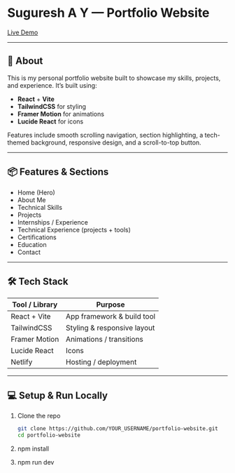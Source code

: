 # Suguresh A Y — Portfolio Website

[Live Demo](https://helpful-pithivier-0787ec.netlify.app/)

---

## 🚀 About

This is my personal portfolio website built to showcase my skills, projects, and experience. It’s built using:

- **React** + **Vite**  
- **TailwindCSS** for styling  
- **Framer Motion** for animations  
- **Lucide React** for icons  

Features include smooth scrolling navigation, section highlighting, a tech-themed background, responsive design, and a scroll-to-top button.

---

## 📦 Features & Sections

- Home (Hero)  
- About Me  
- Technical Skills  
- Projects  
- Internships / Experience  
- Technical Experience (projects + tools)  
- Certifications  
- Education  
- Contact  

---

## 🛠️ Tech Stack

| Tool / Library       | Purpose                             |
|----------------------|-------------------------------------|
| React + Vite         | App framework & build tool         |
| TailwindCSS          | Styling & responsive layout         |
| Framer Motion        | Animations / transitions            |
| Lucide React         | Icons                              |
| Netlify              | Hosting / deployment               |

---

## 💻 Setup & Run Locally

1. Clone the repo

   ```bash
   git clone https://github.com/YOUR_USERNAME/portfolio-website.git
   cd portfolio-website
2. npm install
3. npm run dev

